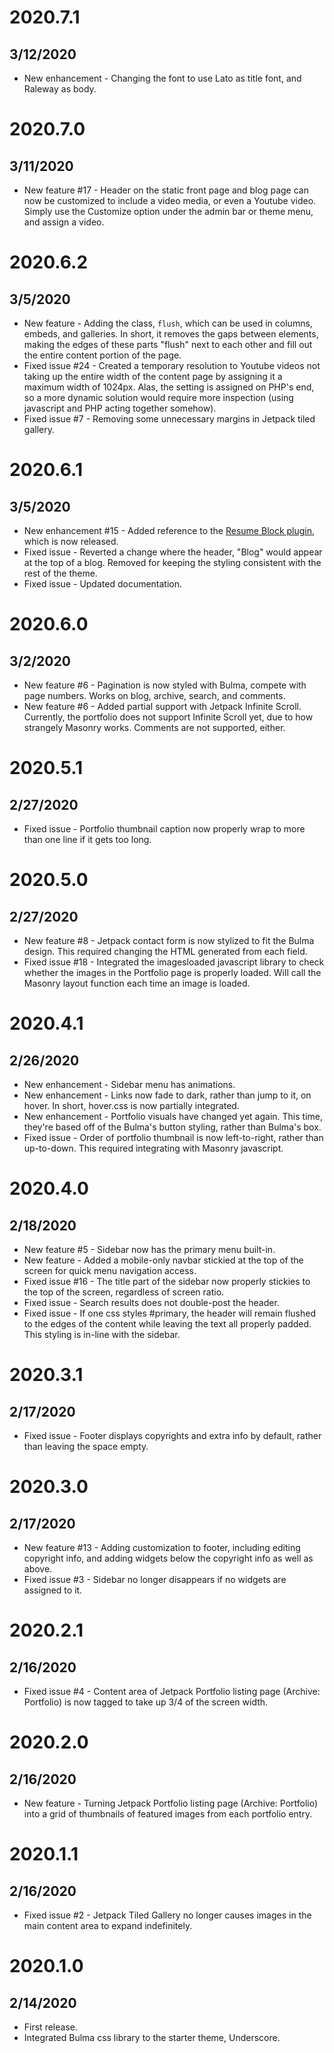 # 2020.7.1
## 3/12/2020
- New enhancement - Changing the font to use Lato as title font, and Raleway as body.

# 2020.7.0
## 3/11/2020
- New feature #17 - Header on the static front page and blog page can now be customized to include a video media, or even a Youtube video.  Simply use the Customize option under the admin bar or theme menu, and assign a video.

# 2020.6.2
## 3/5/2020
- New feature - Adding the class, `flush`, which can be used in columns, embeds, and galleries.  In short, it removes the gaps between elements, making the edges of these parts "flush" next to each other and fill out the entire content portion of the page.
- Fixed issue #24 - Created a temporary resolution to Youtube videos not taking up the entire width of the content page by assigning it a maximum width of 1024px.  Alas, the setting is assigned on PHP's end, so a more dynamic solution would require more inspection (using javascript and PHP acting together somehow).
- Fixed issue #7 - Removing some unnecessary margins in Jetpack tiled gallery.

# 2020.6.1
## 3/5/2020
- New enhancement #15 - Added reference to the [Resume Block plugin](https://github.com/japtar10101/resume-block), which is now released.
- Fixed issue - Reverted a change where the header, "Blog" would appear at the top of a blog.  Removed for keeping the styling consistent with the rest of the theme.
- Fixed issue - Updated documentation.

# 2020.6.0
## 3/2/2020
- New feature #6 - Pagination is now styled with Bulma, compete with page numbers.  Works on blog, archive, search, and comments.
- New feature #6 - Added partial support with Jetpack Infinite Scroll.  Currently, the portfolio does not support Infinite Scroll yet, due to how strangely Masonry works.  Comments are not supported, either.

# 2020.5.1
## 2/27/2020
- Fixed issue - Portfolio thumbnail caption now properly wrap to more than one line if it gets too long.

# 2020.5.0
## 2/27/2020
- New feature #8 - Jetpack contact form is now stylized to fit the Bulma design.  This required changing the HTML generated from each field.
- Fixed issue #18 - Integrated the imagesloaded javascript library to check whether the images in the Portfolio page is properly loaded.  Will call the Masonry layout function each time an image is loaded.

# 2020.4.1
## 2/26/2020
- New enhancement - Sidebar menu has animations.
- New enhancement - Links now fade to dark, rather than jump to it, on hover.  In short, hover.css is now partially integrated.
- New enhancement - Portfolio visuals have changed yet again.  This time, they're based off of the Bulma's button styling, rather than Bulma's box.
- Fixed issue - Order of portfolio thumbnail is now left-to-right, rather than up-to-down.  This required integrating with Masonry javascript.

# 2020.4.0
## 2/18/2020
- New feature #5 - Sidebar now has the primary menu built-in.
- New feature - Added a mobile-only navbar stickied at the top of the screen for quick menu navigation access.
- Fixed issue #16 - The title part of the sidebar now properly stickies to the top of the screen, regardless of screen ratio.
- Fixed issue - Search results does not double-post the header.
- Fixed issue - If one css styles #primary, the header will remain flushed to the edges of the content while leaving the text all properly padded.  This styling is in-line with the sidebar.

# 2020.3.1
## 2/17/2020
- Fixed issue - Footer displays copyrights and extra info by default, rather than leaving the space empty.

# 2020.3.0
## 2/17/2020
- New feature #13 - Adding customization to footer, including editing copyright info, and adding widgets below the copyright info as well as above.
- Fixed issue #3 - Sidebar no longer disappears if no widgets are assigned to it.

# 2020.2.1
## 2/16/2020
- Fixed issue #4 - Content area of Jetpack Portfolio listing page (Archive: Portfolio) is now tagged to take up 3/4 of the screen width.

# 2020.2.0
## 2/16/2020
- New feature - Turning Jetpack Portfolio listing page (Archive: Portfolio) into a grid of thumbnails of featured images from each portfolio entry.

# 2020.1.1
## 2/16/2020
- Fixed issue #2 - Jetpack Tiled Gallery no longer causes images in the main content area to expand indefinitely.

# 2020.1.0
## 2/14/2020
- First release.
- Integrated Bulma css library to the starter theme, Underscore.
